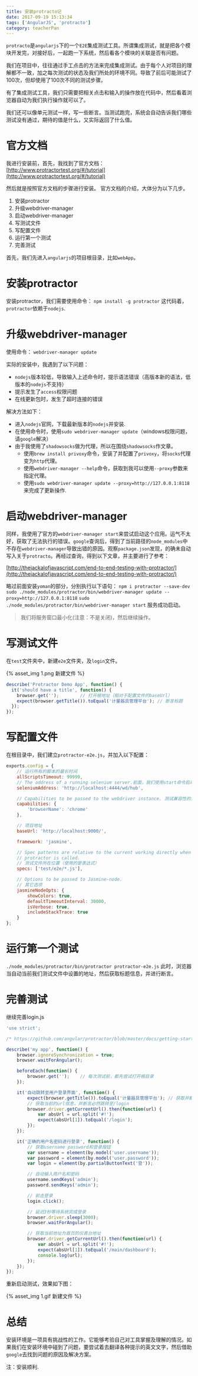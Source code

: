 ```yaml
---
title: 安装protracto记
date: 2017-09-19 15:13:34
tags: ['AngularJS', 'protracto']
category: teacherPan
---
```

`protracto`是`angularjs`下的一个`E2E`集成测试工具。所谓集成测试，就是把各个模块开发完，对接好后，一起跑一下系统，然后看各个模块的关联是否有问题。

我们在项目中，往往通过手工点击的方法来完成集成测试。由于每个人对项目的理解都不一致，加之每次测试的状态及我们所处的环境不同。导致了前后可能测试了100次，但却使用了100次不同的测试步骤。

有了集成测试工具，我们只需要把相关点击和输入的操作放在代码中，然后看着浏览器自动为我们执行操作就可以了。

我们还可以像单元测试一样，写一些断言。当测试跑完，系统会自动告诉我们哪些测试没有通过，期待的值是什么，又实际返回了什么值。

<!--more-->
# 官方文档
我进行安装前，首先，我找到了官方文档：
[http://www.protractortest.org/#/tutorial](http://www.protractortest.org/#/tutorial)

然后就是按照官方文档的步骤进行安装。
官方文档的介绍，大体分为以下几步。
1. 安装protractor
2. 升级webdriver-manager
3. 启动webdriver-manager
4. 写测试文件
5. 写配置文件
6. 运行第一个测试
7. 完善测试

首先，我们先进入`angularjs`的项目根目录，比如`webApp`。

# 安装protractor
安装protractor，我们需要使用命令：
`npm install -g protractor`
这代码着，`protractor`依赖于`nodejs`.

# 升级webdriver-manager
使用命令：
`webdriver-manager update`

实际的安装中，我遇到了以下问题：
* `nodejs`版本较低，导致输入上述命令时，提示语法错误（高版本新的语法，低版本的`nodejs`不支持）
* 提示发生了`access`权限问题
* 在线更新包时，发生了超时连接的错误

解决方法如下：
* 进入`nodejs`官网，下载最新版本的`nodejs`并安装.
* 在使用命令时，使用`sudo webdriver-manager update`（windows权限问题，请`google`解决）
* 由于我使用了`shadowsocks`做为代理，所以在围绕`shadowsocks`作文章。
    * 使用`brew install privoxy`命令，安装了并配置了`privoxy`，将`socks`代理变为`http`代理。
    * 使用`webdriver-manager --help`命令，获取到我可以使用`--proxy`参数来指定代理。
    * 使用`sudo webdriver-manager update --proxy=http://127.0.0.1:8118`来完成了更新操作.

# 启动webdriver-manager
同样，我使用了官方的`webdriver-manager start`来尝试启动这个应用。运气不太好，获取了无法执行的错误。`google`查询后，得到了当前路径的`node_modules`中不存在`webdriver-manager`导致出错的原因。观察`package.json`发现，的确未自动写入关于`protracto`。再经过查询，得到以下文章，并主要进行了参考：

[http://thejackalofjavascript.com/end-to-end-testing-with-protractor/](http://thejackalofjavascript.com/end-to-end-testing-with-protractor/)

略过前面安装`yoman`的部分，分别执行以下语句：
`npm i protractor --save-dev`
`sudo ./node_modules/protractor/bin/webdriver-manager update --proxy=http://127.0.0.1:8118`
`sudo ./node_modules/protractor/bin/webdriver-manager start`
服务成功启动。

> 我们将服务窗口最小化(注意：不是关闭)，然后继续操作。

# 写测试文件
在`test`文件夹中，新建`e2e`文件夹，及`login`文件。

{% asset_img 1.png 新建文件 %}

```js
describe('Protractor Demo App', function() {
  it('should have a title', function() {
    browser.get('');        // 打开根地址（相对于配置文件的baseUrl）
    expect(browser.getTitle()).toEqual('计量器具管理平台'); // 断言标题
  });
});
```

# 写配置文件
在根目录中，我们建立`protractor-e2e.js`，并加入以下配置：
```js
exports.config = {
    // 运行所有的脚本的最长时间
    allScriptsTimeout: 99999,
    // The address of a running selenium server.前面，我们使用start命令启动的服务地址
    seleniumAddress: 'http://localhost:4444/wd/hub',

    // Capabilities to be passed to the webdriver instance. 测试兼容性的浏览器设置
    capabilities: {
        'browserName': 'chrome'
    },

    // 项目地址
    baseUrl: 'http://localhost:9000/',

    framework: 'jasmine',

    // Spec patterns are relative to the current working directly when
    // protractor is called.
    // 测试文件所在位置（使用的是表达式）
    specs: ['test/e2e/*.js'],

    // Options to be passed to Jasmine-node.
    // 其它选项
    jasmineNodeOpts: {
        showColors: true,
        defaultTimeoutInterval: 30000,
        isVerbose: true,
        includeStackTrace: true
    }
};

```
# 运行第一个测试
`./node_modules/protractor/bin/protractor protractor-e2e.js`
此时，浏览器当自动当前我们测试文件中设置的地址，然后获取标题信息，并进行断言。

# 完善测试
继续完善login.js
```js
'use strict';

/* https://github.com/angular/protractor/blob/master/docs/getting-started.md */

describe('my app', function() {
    browser.ignoreSynchronization = true;
    browser.waitForAngular();

    beforeEach(function() {
        browser.get('');    // 每次测试前，都先尝试打开根目录
    });

    it('自动跳转至用户登录界面', function() {
        expect(browser.getTitle()).toEqual('计量器具管理平台'); // 获取并断言标题
        // 获取当前的url信息，并断言必然跳转至/login
        browser.driver.getCurrentUrl().then(function(url) { 
            var absUrl = url.split('#!');
            expect(absUrl[1]).toEqual('/login');
        });
    });

    it('正确的用户名密码进行登录', function() {
        // 获取username password和登录按钮
        var username = element(by.model('user.username'));
        var password = element(by.model('user.password'));
        var login = element(by.partialButtonText('登'));

        // 自动输入用户名和密码
        username.sendKeys('admin');
        password.sendKeys('admin');

        // 前击登录
        login.click();

        // 延迟3秒等待系统完成登录
        browser.driver.sleep(3000);
        browser.waitForAngular();

        // 获取当前地址为首页的仪表台地址
        browser.driver.getCurrentUrl().then(function(url) {
            var absUrl = url.split('#!');
            expect(absUrl[1]).toEqual('/main/dashboard');
            console.log(url);
        });
    });
});

```

重新启动测试，效果如下图：

{% asset_img 1.gif 新建文件 %}

# 总结
安装环境是一项具有挑战性的工作。它能够考验自己对工具掌握及理解的情况。如果我们在安装环境中碰到了问题，要尝试着去翻译各种提示的英文文字，然后借助`google`去找到问题的原因及解决方案。

注：安装顺利.




